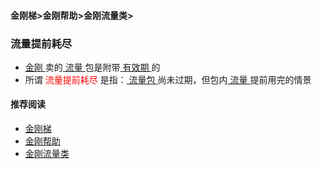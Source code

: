 #### 金刚梯>金刚帮助>金刚流量类>
### 流量提前耗尽
- [ 金刚 ](https://github.com/a2zitpro/web/blob/master/a2zitpro.md)卖的[ 流量 ](https://github.com/a2zitpro/web/blob/master/kkdatatraffic.md)包是附带[ 有效期 ](https://github.com/a2zitpro/web/blob/master/kkdatatrafficpackagevalidityperiod.md)的
- 所谓<font color="red"> 流量提前耗尽 </font>是指：[ 流量包 ](https://github.com/a2zitpro/web/blob/master/kkdatatrafficpackage.md)尚未过期，但包内[ 流量 ](https://github.com/a2zitpro/web/blob/master/kkdatatraffic.md)提前用完的情景

#### 推荐阅读

- [金刚梯](https://github.com/a2zitpro/web/blob/master/dlb.md)
- [金刚帮助](https://github.com/a2zitpro/web/blob/master/list_helpkkvpn.md)
- [金刚流量类](https://github.com/a2zitpro/web/blob/master/list_kkdatatraffic.md)
